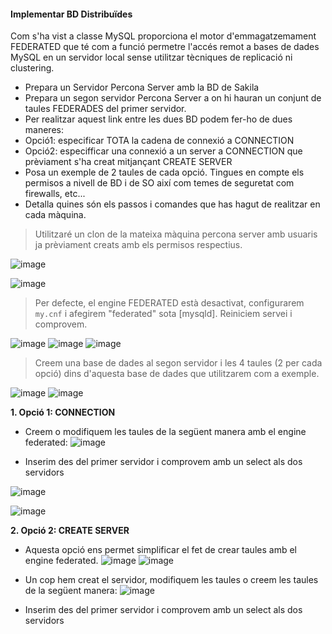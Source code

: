 #### Implementar BD Distribuïdes
Com s'ha vist a classe MySQL proporciona el motor d'emmagatzemament FEDERATED que té com a funció permetre l'accés remot a bases de dades MySQL en un servidor local sense utilitzar tècniques de replicació ni clustering.

-	Prepara un Servidor Percona Server amb la BD de Sakila
-	Prepara un segon servidor Percona Server a on hi hauran un conjunt de taules FEDERADES del primer servidor.
-	Per realitzar aquest link entre les dues BD podem fer-ho de dues maneres:
-	Opció1: especificar TOTA la cadena de connexió a CONNECTION 
-	Opció2: especifficar una connexió a un server a CONNECTION que prèviament s'ha creat mitjançant CREATE SERVER
-	Posa un exemple de 2 taules de cada opció. 
Tingues en compte els permisos a nivell de BD i de SO així com temes de seguretat com firewalls, etc...
-	Detalla quines són els passos i comandes que has hagut de realitzar en cada màquina.

> Utilitzaré un clon de la mateixa màquina percona server amb usuaris ja prèviament creats amb els permisos respectius.

![image](https://user-images.githubusercontent.com/79662843/161446980-e77f89f3-6855-4e1c-83bd-3233b7e5d34b.png)

![image](https://user-images.githubusercontent.com/79662843/161450199-f9a68ada-ca46-4f88-82ef-e7d4dc13de89.png)


> Per defecte, el engine FEDERATED està desactivat, configurarem `my.cnf` i afegirem "federated" sota [mysqld]. Reiniciem servei i comprovem.

![image](https://user-images.githubusercontent.com/79662843/161448002-bfdc6f7f-844e-429a-b04e-954c14bdda71.png)
![image](https://user-images.githubusercontent.com/79662843/161448059-4d56318c-e129-4148-a37d-983ac1fe0313.png)
![image](https://user-images.githubusercontent.com/79662843/161448086-b70d3696-0ab8-4fc0-b3a4-53ffe78f58f8.png)


> Creem una base de dades al segon servidor i les 4 taules (2 per cada opció) dins d'aquesta base de dades que utilitzarem com a exemple. 

![image](https://user-images.githubusercontent.com/79662843/161447575-925d4397-5df4-4461-94c3-7040508bebd5.png)
![image](https://user-images.githubusercontent.com/79662843/161450342-ba767904-34c5-4835-a5b4-ed24a6d51b1a.png)


**1. Opció 1: CONNECTION**

- Creem o modifiquem les taules de la següent manera amb el engine federated:
![image](https://user-images.githubusercontent.com/79662843/161449955-850de11b-030d-4ef2-9619-d13a44aa5bb6.png)

- Inserim des del primer servidor i comprovem amb un select als dos servidors

![image](https://user-images.githubusercontent.com/79662843/161449995-905e2f12-4256-4706-ac6f-7171adf7bbc3.png)

![image](https://user-images.githubusercontent.com/79662843/161450057-b837dfaa-0cc8-459b-ad9d-85df8c75710a.png)


**2. Opció 2: CREATE SERVER**
- Aquesta opció ens permet simplificar el fet de crear taules amb el engine federated.
![image](https://user-images.githubusercontent.com/79662843/161450703-b6229d77-aa7f-46f3-b0a2-cfca694c628f.png)
![image](https://user-images.githubusercontent.com/79662843/161450715-c8431e72-4538-4309-adc1-eb9ec3908441.png)
- Un cop hem creat el servidor, modifiquem les taules o creem les taules de la següent manera:
![image](https://user-images.githubusercontent.com/79662843/161450814-9017a75b-30a6-4607-9c85-b5ed888ad35b.png)

- Inserim des del primer servidor i comprovem amb un select als dos servidors




